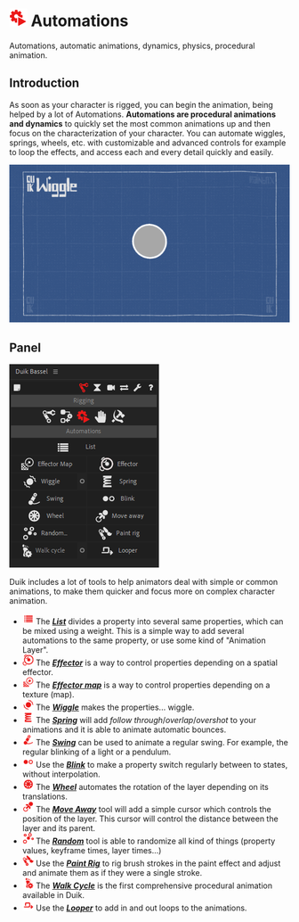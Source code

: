 # ![automation Icon](img\duik-icons\automation\automation-icon-r.png) Automations

Automations, automatic animations, dynamics, physics, procedural animation.

## Introduction

As soon as your character is rigged, you can begin the animation, being helped by a lot of Automations. **Automations are procedural animations and dynamics** to quickly set the most common animations up and then focus on the characterization of your character. You can automate wiggles, springs, wheels, etc. with customizable and advanced controls for example to loop the effects, and access each and every detail quickly and easily.

![Automations GIF](img/examples/automations.gif)

## Panel

![automation panel](img\duik-screenshots\S-Rigging\S-Rigging-Automations\Automation-panel.PNG)

Duik includes a lot of tools to help animators deal with simple or common animations, to make them quicker and focus more on complex character animation.

- ![](img\duik-icons\links-tools\add-list-icon-r.png) The ***[List](duik-list.md)*** divides a property into several same properties, which can be mixed using a weight. This is a simple way to add several automations to the same property, or use some kind of "Animation Layer".
- ![](img\duik-icons\automation\effector-icon20-r.png) The ***[Effector](effector.md)*** is a way to control properties depending on a spatial effector.
- ![](img\duik-icons\automation\effector-map-icon20-r.png) The [***Effector map***](effector-map.md) is a way to control properties depending on a texture (map).
- ![](img\duik-icons\automation\wiggle-icon20-r.png) The ***[Wiggle](wiggle.md)*** makes the properties... wiggle.
- ![](img\duik-icons\automation\spring-icon20-r.png) The ***[Spring](spring.md)*** will add *follow through*/*overlap*/*overshot* to your animations and it is able to animate automatic bounces.
- ![](img\duik-icons\automation\swing-icon20-r.png) The ***[Swing](swing.md)*** can be used to animate a regular swing. For example, the regular blinking of a light or a pendulum.
- ![](img\duik-icons\automation\blink-icon20-r.png) Use the ***[Blink](blink.md)*** to make a property switch regularly between to states, without interpolation.
- ![](img\duik-icons\automation\wheel-icon20-r.png) The ***[Wheel](wheel.md)*** automates the rotation of the layer depending on its translations.
- ![](img\duik-icons\automation\moveaway-icon20-r.png) The ***[Move Away](move-away.md)*** tool will add a simple cursor which controls the position of the layer. This cursor will control the distance between the layer and its parent.
- ![](img\duik-icons\automation\random-icon20-r.png) The ***[Random](random.md)*** tool is able to randomize all kind of things (property values, keyframe times, layer times...)
- ![](img\duik-icons\automation\paintrig-icon20-r.png) Use the ***[Paint Rig](paint-rig.md)*** to rig brush strokes in the paint effect and adjust and animate them as if they were a single stroke.
- ![](img\duik-icons\automation\walkcycle-icon20-r.png) The ***[Walk Cycle](walk-cycle.md)*** is the first comprehensive procedural animation available in Duik.
- ![](img\duik-icons\automation\looper-icon20-r.png) Use the ***[Looper](looper.md)*** to add in and out loops to the animations.
